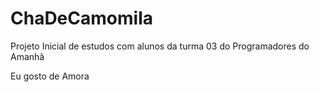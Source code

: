 # ChaDeCamomila
Projeto Inicial de estudos com alunos da turma 03 do Programadores do Amanhã

Eu gosto de Amora
